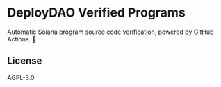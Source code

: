 # DeployDAO Verified Programs

Automatic Solana program source code verification, powered by GitHub Actions. 🚀

## License

AGPL-3.0
